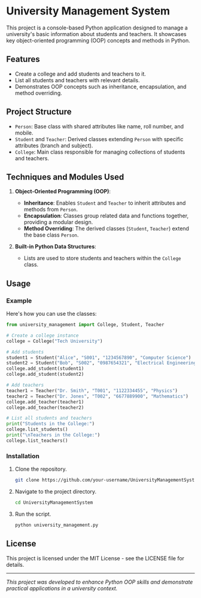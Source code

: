 
# University Management System

This project is a console-based Python application designed to manage a university's basic information about students and teachers. It showcases key object-oriented programming (OOP) concepts and methods in Python.

## Features
- Create a college and add students and teachers to it.
- List all students and teachers with relevant details.
- Demonstrates OOP concepts such as inheritance, encapsulation, and method overriding.

## Project Structure
- `Person`: Base class with shared attributes like name, roll number, and mobile.
- `Student` and `Teacher`: Derived classes extending `Person` with specific attributes (branch and subject).
- `College`: Main class responsible for managing collections of students and teachers.

## Techniques and Modules Used
1. **Object-Oriented Programming (OOP)**:
   - **Inheritance**: Enables `Student` and `Teacher` to inherit attributes and methods from `Person`.
   - **Encapsulation**: Classes group related data and functions together, providing a modular design.
   - **Method Overriding**: The derived classes (`Student`, `Teacher`) extend the base class `Person`.

2. **Built-in Python Data Structures**:
   - Lists are used to store students and teachers within the `College` class.

## Usage

### Example
Here's how you can use the classes:

```python
from university_management import College, Student, Teacher

# Create a college instance
college = College("Tech University")

# Add students
student1 = Student("Alice", "S001", "1234567890", "Computer Science")
student2 = Student("Bob", "S002", "0987654321", "Electrical Engineering")
college.add_student(student1)
college.add_student(student2)

# Add teachers
teacher1 = Teacher("Dr. Smith", "T001", "1122334455", "Physics")
teacher2 = Teacher("Dr. Jones", "T002", "6677889900", "Mathematics")
college.add_teacher(teacher1)
college.add_teacher(teacher2)

# List all students and teachers
print("Students in the College:")
college.list_students()
print("\nTeachers in the College:")
college.list_teachers()
```

### Installation
1. Clone the repository.
   ```bash
   git clone https://github.com/your-username/UniversityManagementSystem.git
   ```
2. Navigate to the project directory.
   ```bash
   cd UniversityManagementSystem
   ```
3. Run the script.
   ```bash
   python university_management.py
   ```

## License
This project is licensed under the MIT License - see the LICENSE file for details.

---

*This project was developed to enhance Python OOP skills and demonstrate practical applications in a university context.*
